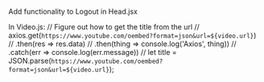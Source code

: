 Add functionality to Logout in Head.jsx


In Video.js:
// Figure out how to get the title from the url
                  // axios.get(`https://www.youtube.com/oembed?format=json&url=${video.url}`)
                  // .then(res => res.data)
                  // .then(thing => console.log('Axios', thing))
                  // .catch(err => console.log(err.message))
                  // let title = JSON.parse(`https://www.youtube.com/oembed?format=json&url=${video.url}`);